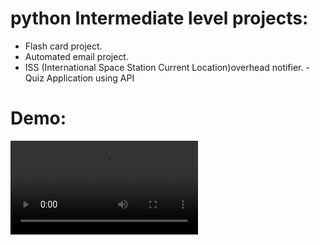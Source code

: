 # python Intermediate level projects:
- Flash card project.
- Automated email project.
- ISS (International Space Station Current Location)overhead notifier.
-Quiz Application using API

# Demo:
<video controls src="20241016-0126-51.7826179.mp4" title="Title"></video>